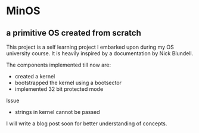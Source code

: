 #  MinOS
##  a primitive OS created from scratch

This project is a self learning project I embarked upon during my OS university course.
It is heavily inspired by a documentation by Nick Blundell.

The components implemented till now are:
- created a kernel
- bootstrapped the kernel using a bootsector
- implemented 32 bit protected mode 

Issue 
- strings in kernel cannot be passed

I will write a blog post soon for better understanding of concepts.
 
